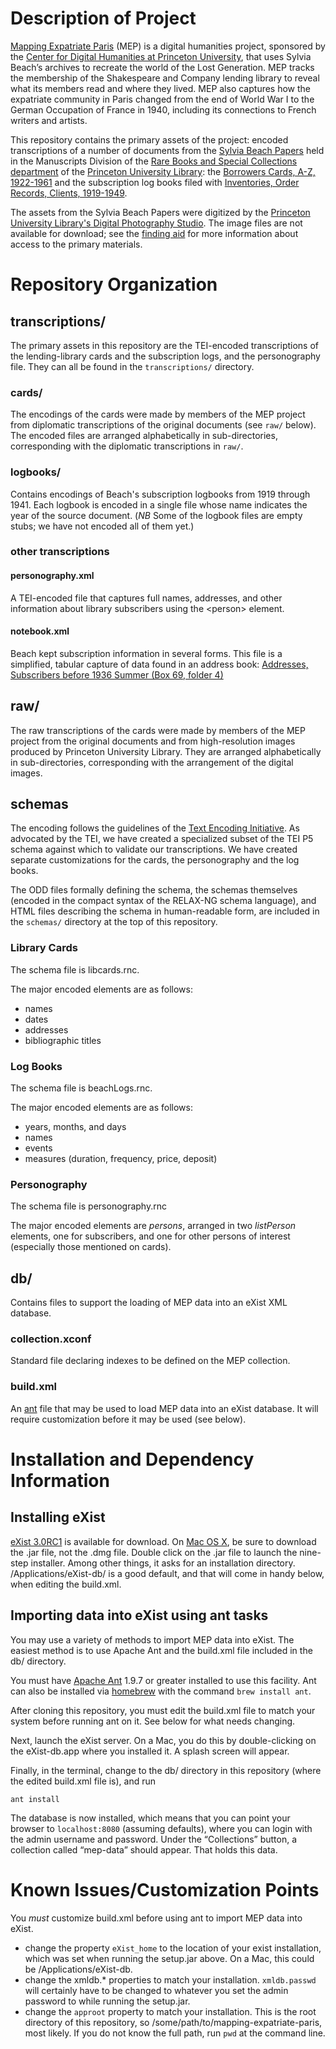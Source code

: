 Description of Project
======================

[Mapping Expatriate Paris](http://mep.princeton.edu/) (MEP) is a digital
humanities project, sponsored by the [Center for Digital Humanities at
Princeton University](http://digitalhumanities.princeton.edu/), that
uses Sylvia Beach’s archives to recreate the world of the Lost
Generation. MEP tracks the membership of the Shakespeare and Company
lending library to reveal what its members read and where they lived.
MEP also captures how the expatriate community in Paris changed from the
end of World War I to the German Occupation of France in 1940, including
its connections to French writers and artists.

This repository contains the primary assets of the project: encoded
transcriptions of a number of documents from the [Sylvia Beach
Papers](http://findingaids.princeton.edu/collections/C0108/) held in the
Manuscripts Division of the [Rare Books and Special Collections
department](http://rbsc.princeton.edu/) of the [Princeton University
Library](http://library.princeton.edu): the [Borrowers Cards, A-Z, 1922-1961](http://findingaids.princeton.edu/collections/C0108/c00584) and the
subscription log books filed with [Inventories, Order Records, Clients, 1919-1949](http://findingaids.princeton.edu/collections/C0108/c02186).

The assets from the Sylvia Beach Papers were digitized by the
[Princeton University Library's Digital Photography Studio](http://library.princeton.edu/division/digital-studio). The
image files are not available for download; see the
[finding aid](http://findingaids.princeton.edu/collections/C0108/) for
more information about access to the primary materials.

Repository Organization
=======================

transcriptions/
---------------

The primary assets in this repository are the TEI-encoded transcriptions
of the lending-library cards and the subscription logs, and the
personography file. They can all be found in the `transcriptions/`
directory.

### cards/

The encodings of the cards were made by members of the MEP project from
diplomatic transcriptions of the original documents (see `raw/` below).
The encoded files are arranged alphabetically in sub-directories,
corresponding with the diplomatic transcriptions in `raw/`.

### logbooks/

Contains encodings of Beach's subscription logbooks from 1919 through
1941. Each logbook is encoded in a single file whose name indicates
the year of the source document. (*NB* Some of the logbook files are
empty stubs; we have not encoded all of them yet.)

### other transcriptions

#### personography.xml

A TEI-encoded file that captures full names, addresses, and other
information about library subscribers using the &lt;person&gt; element.

#### notebook.xml

Beach kept subscription information in several forms. This file is a
simplified, tabular capture of data found in an address book: [Addresses, Subscribers before 1936 Summer (Box 69, folder 4)](http://findingaids.princeton.edu/collections/C0108/c02210)


raw/
----

The raw transcriptions of the cards were made by members of the MEP
project from the original documents and from high-resolution images
produced by Princeton University Library. They are arranged
alphabetically in sub-directories, corresponding with the arrangement of
the digital images.

schemas
-------

The encoding follows the guidelines of the [Text Encoding
Initiative](http://www.tei-c.org). As advocated by the TEI, we have
created a specialized subset of the TEI P5 schema against which to
validate our transcriptions. We have created separate customizations for
the cards, the personography and the log books.

The ODD files formally defining the schema, the schemas themselves
(encoded in the compact syntax of the RELAX-NG schema language), and
HTML files describing the schema in human-readable form, are included in
the `schemas/` directory at the top of this repository.

### Library Cards

The schema file is libcards.rnc.

The major encoded elements are as follows:

-   names
-   dates
-   addresses
-   bibliographic titles

### Log Books

The schema file is beachLogs.rnc.

The major encoded elements are as follows:

-  years, months, and days
-  names
-  events
-  measures (duration, frequency, price, deposit)

### Personography

The schema file is personography.rnc

The major encoded elements are *persons*, arranged in two *listPerson* elements, one for subscribers, and one for other persons of interest (especially those mentioned on cards).

db/
---

Contains files to support the loading of MEP data into an eXist XML
database.

### collection.xconf

Standard file declaring indexes to be defined on the MEP collection.

### build.xml

An [ant](http://ant.apache.org/) file that may be used to load MEP data into an eXist database. It
will require customization before it may be used (see below).

Installation and Dependency Information
=======================================

Installing eXist
----------------

[eXist 3.0RC1](https://bintray.com/existdb/releases/exist/3.0.RC1/view/files#files/)
is available for download. On [Mac OS X](http://www.apple.com/osx/), be sure to download the .jar file, not
the .dmg file. Double click on the .jar file to launch the nine-step installer.
Among other things, it asks for an installation directory.
/Applications/eXist-db/ is a good default, and that will come in handy below,
when editing the build.xml.

Importing data into eXist using ant tasks
-----------------------------------------

You may use a variety of methods to import MEP data into eXist.  The
easiest method is to use Apache Ant and the build.xml file included in
the db/ directory.

You must have [Apache Ant](http://ant.apache.org/) 1.9.7 or greater installed to use this
facility. Ant can also be installed via [homebrew](http://brew.sh) with the command `brew install ant`.

After cloning this repository, you must edit the build.xml file to match your
system before running ant on it. See below for what needs changing.

Next, launch the eXist server. On a Mac, you do this by double-clicking on the eXist-db.app
where you installed it. A splash screen will appear. 

Finally, in the terminal, change to the db/ directory in this repository (where the edited build.xml file is), and run

`ant install`

The database is now installed, which means that you can point your browser to
`localhost:8080` (assuming defaults), where you can login with the admin
username and password. Under the “Collections” button, a collection called
“mep-data” should appear. That holds this data.

Known Issues/Customization Points
=================================

You *must* customize build.xml before using ant to import MEP data into eXist.

-   change the property `eXist_home` to the location of your
    exist installation, which was set when running the setup.jar above. On a Mac, this could be /Applications/eXist-db.
-   change the xmldb.\* properties to match your installation. `xmldb.passwd` will certainly have to be changed to whatever you set the admin password to while running the setup.jar.
-   change the `approot` property to match your installation. This is the root directory of this repository, so /some/path/to/mapping-expatriate-paris, most likely. If you do not know the full path, run `pwd` at the command line.

